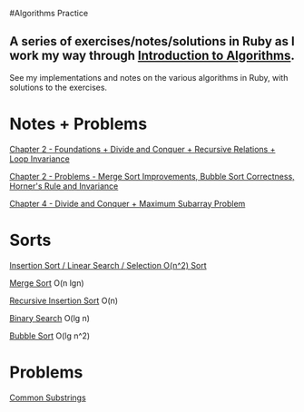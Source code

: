 #Algorithms Practice

## A series of exercises/notes/solutions in Ruby as I work my way through [Introduction to Algorithms][algorithms].
See my implementations and notes on the various algorithms in Ruby, with solutions to the exercises.

Notes + Problems
==

[Chapter 2 - Foundations + Divide and Conquer + Recursive Relations + Loop Invariance][chapter2]

[Chapter 2 - Problems - Merge Sort Improvements, Bubble Sort Correctness, Horner's Rule and Invariance][problems]

[Chapter 4 - Divide and Conquer + Maximum Subarray Problem][ch4notes]

Sorts
==
[Insertion Sort / Linear Search / Selection O(n^2) Sort][insertion-sort-linear-search]

[Merge Sort][mergesort] O(n lgn)

[Recursive Insertion Sort][insertion-sort-recursion] O(n)

[Binary Search][binary-search] O(lg n)

[Bubble Sort][bubble-sort] O(lg n^2)


Problems
==
[Common Substrings][commonsubst]









[ch4notes]: ./ch4/notes.txt
[commonsubst]: ./practice_problems/common_substr.rb
[bubble-sort]: ./ch2/bubble_sort.rb
[problems]: ./ch2/problems.txt
[binary-search]: ./ch2/binary_search.rb
[insertion-sort-recursion]: ./ch2/recurs_ins_sort.rb
[mergesort]: ./ch2/merge_sort.rb
[divide and conquer]: ./ch2/divideandconquer.txt

[algorithms]: http://www.amazon.com/Introduction-Algorithms-3rd-Thomas-Cormen/dp/0262033844/ref=sr_1_2?ie=UTF8&qid=1422754780&sr=8-2&keywords=algorithms

[chapter2]: ./ch2/chapter2cormen.txt


[insertion-sort-linear-search]: ./ch2/ch2Problems.rb
